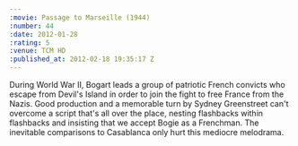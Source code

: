 ```yaml
--- 
:movie: Passage to Marseille (1944)
:number: 44
:date: 2012-01-28
:rating: 5
:venue: TCM HD
:published_at: 2012-02-18 19:35:17 Z
---
```

During World War II, Bogart leads a group of patriotic French convicts who escape from Devil's Island in order to join the fight to free France from the Nazis. Good production and a memorable turn by Sydney Greenstreet can't overcome a script that's all over the place, nesting flashbacks within flashbacks and insisting that we accept Bogie as a Frenchman. The inevitable comparisons to Casablanca only hurt this mediocre melodrama.